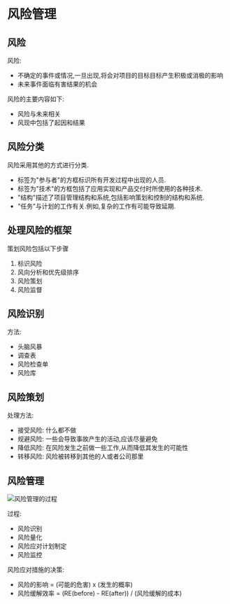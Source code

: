 # 风险管理

## 风险 

风险: 
* 不确定的事件或情况,一旦出现,将会对项目的目标目标产生积极或消极的影响
* 未来事件面临有害结果的机会

风险的主要内容如下:
* 风险与未来相关
* 风现中包括了起因和结果

## 风险分类

风险采用其他的方式进行分类.
* 标签为"参与者"的方框标识所有开发过程中出现的人员.
* 标签为"技术"的方框包括了应用实现和产品交付时所使用的各种技术.
* "结构"描述了项目管理结构和系统,包括影响策划和控制的结构和系统.
* "任务"与计划的工作有关.例如,复杂的工作有可能导致延期.

## 处理风险的框架

策划风险包括以下步骤
1. 标识风险
2. 风向分析和优先级排序
3. 风险策划
4. 风险监督

## 风险识别

方法:
* 头脑风暴
* 调查表
* 风险检查单
* 风险库

## 风险策划

处理方法:
* 接受风险: 什么都不做
* 规避风险: 一些会导致事故产生的活动,应该尽量避免
* 降低风险: 在风险发生之前做一些工作,从而降低其发生的可能性
* 转移风险: 风险被转移到其他的人或者公司那里

## 风险管理

![风险管理的过程]()

过程:
* 风险识别
* 风险量化
* 风险应对计划制定
* 风险监控

风险应对措施的决策:
* 风险的影响 = (可能的危害) x (发生的概率)
* 风险缓解效率 = (RE(before) - RE(after)) / (风险缓解的成本)